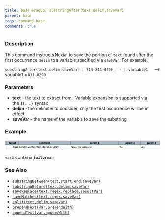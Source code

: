 ```yaml
---
title: base &raquo; substringAfter(text,delim,saveVar)
parent: base
tags: command base
comments: true
---
```



### Description
This command instructs Nexial to save the portion of `text` found after the first occurrence `delim` to a variable 
specified via `saveVar`. For example,

`substringAfter(text,delim,saveVar) | 714-811-0290 | - | variable1`     --\> variable1 = `811-0290`


### Parameters
- **text** \- the text to extract from.  Variable expansion is supported via the `${...}` syntax
- **delim** \- the delimiter to consider, only the first occurrence will be in effect
- **saveVar** \- the name of the variable to save the substring


### Example
![script](image/substringAfter_01.png)

`var3` contains **`Sailorman`**


### See Also
- [`substringBetween(text,start,end,saveVar)`](substringBetween(text,start,end,saveVar))
- [`substringBefore(text,delim,saveVar)`](substringBefore(text,delim,saveVar))
- [`saveReplace(text,regex,replace,resultVar)`](saveReplace(text,regex,replace,resultVar))
- [`saveMatches(text,regex,saveVar)`](saveMatches(text,regex,saveVar))
- [`split(text,delim,saveVar)`](split(text,delim,saveVar))
- [`prependText(var,prependWith)`](prependText(var,prependWith))
- [`appendText(var,appendWith)`](appendText(var,appendWith))